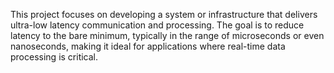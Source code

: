 This project focuses on developing a system or infrastructure that delivers ultra-low latency communication and processing. The goal is to reduce latency to the bare minimum, typically in the range of microseconds or even nanoseconds, making it ideal for applications where real-time data processing is critical.
